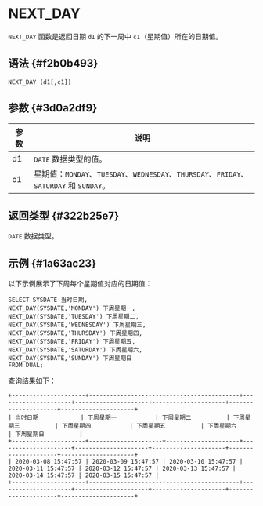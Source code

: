 NEXT_DAY 
=============================



`NEXT_DAY` 函数是返回日期 `d1` 的下一周中 `c1`（星期值）所在的日期值。

语法 {#f2b0b493}
--------------

    NEXT_DAY (d1[,c1])



参数 {#3d0a2df9}
--------------



| 参数 |                                      说明                                       |
|----|-------------------------------------------------------------------------------|
| d1 | `DATE` 数据类型的值。                                                                |
| c1 | 星期值：`MONDAY`、`TUESDAY`、`WEDNESDAY`、`THURSDAY`、`FRIDAY`、`SATURDAY` 和 `SUNDAY`。 |



返回类型 {#322b25e7}
----------------

`DATE` 数据类型。

示例 {#1a63ac23}
--------------

以下示例展示了下周每个星期值对应的日期值：

    SELECT SYSDATE 当时日期,
    NEXT_DAY(SYSDATE,'MONDAY') 下周星期一,
    NEXT_DAY(SYSDATE,'TUESDAY') 下周星期二,
    NEXT_DAY(SYSDATE,'WEDNESDAY') 下周星期三,
    NEXT_DAY(SYSDATE,'THURSDAY') 下周星期四,
    NEXT_DAY(SYSDATE,'FRIDAY') 下周星期五,
    NEXT_DAY(SYSDATE,'SATURDAY') 下周星期六,
    NEXT_DAY(SYSDATE,'SUNDAY') 下周星期日 
    FROM DUAL;



查询结果如下：

    +---------------------+---------------------+---------------------+---------------------+---------------------+---------------------+---------------------+---------------------+
    | 当时日期            | 下周星期一           | 下周星期二          | 下周星期三          | 下周星期四           | 下周星期五          | 下周星期六           | 下周星期日          |
    +---------------------+---------------------+---------------------+---------------------+---------------------+---------------------+---------------------+---------------------+
    | 2020-03-08 15:47:57 | 2020-03-09 15:47:57 | 2020-03-10 15:47:57 | 2020-03-11 15:47:57 | 2020-03-12 15:47:57 | 2020-03-13 15:47:57 | 2020-03-14 15:47:57 | 2020-03-15 15:47:57 |
    +---------------------+---------------------+---------------------+---------------------+---------------------+---------------------+---------------------+---------------------+


